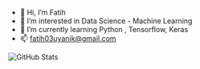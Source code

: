 - 👋 Hi, I’m Fatih
- 👀 I’m interested in Data Science - Machine Learning
- 🌱 I’m currently learning Python , Tensorflow, Keras
- 📫 fatih03uyanik@gmail.com

![GitHub Stats](https://github-readme-stats.vercel.app/api?username=Fatih032&theme=radical)
